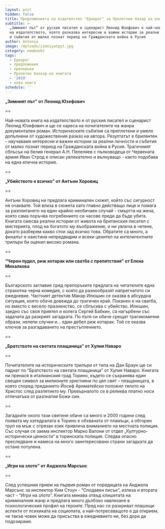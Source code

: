 ```yaml
---
layout: post
hidden: false
title: Предложенията на издателство "Еднорог" за Пролетния базар на книгата 2019
subtitle: >-
  „Зимният път” от руския писател и сценарист Леонид Юзефович е най-новата книга
  на издателството, която разказва интересни и важни истории за реални личности
  и събития от малко познат период на Гражданската война в Русия
author: Antonia
image: /Uploads/zimniyatpyt.jpg
category: newbooks
tags:
  - Еднорог
  - предложения
  - препоръки
  - Пролетен базазр на книгата
  - '2019'
  - нова книга
schedule: ''
---
```

**„Зимният път” от Леонид Юзефович**

\==

Най-новата книга на издателството е от руския писател и сценарист Леонид Юзефович и ще се хареса на почитателите на жанра документален роман. Историческите събития са преплетени и умело допълнени от художествения разказ на автора. Резултатът е брилянтен - научаваме интересни и важни истории за реални личности и събития от малко познат период на Гражданската война в Русия. Трагичният сблъсък на белия генерал А.Н. Пепеляев с пълководеца от Червената армия Иван Строд е описан увлекателно и вълнуващо - както подобава на една епична история.

\==

**„Убийството е всичко” от Антъни Хоровиц**

\==

Антъни Хоровиц ни предлага криминален сюжет, който със сигурност не очаквате. Той влиза в сюжета като главно действащо лице и помага за разплитането на един крайно необичаен случай - смъртта на жена, която сама поръчва погребението си часове преди да бъде убита. Книгата смесва реални истории от живота на британския писател с мистерията, плод на богатото му въображение, и ни увлича в четене, докато разберем какво стои зад всичко това. Обратите са много, а финалът е наистина непредвидим и всеки ценител на интелигентните трилъри би оценил високо романа.

\==

**“Черен пудел, риж котарак или сватба с препятствия” от Елена Михалкова**

\==

Българското заглавие сред препоръките предлага на читателите една страхотна черна комедия, с която да разнообразят напрегнатото си ежедневие. Частният детектив Макар Илюшин се оказва в абсурдна ситуация, която обаче довежда до трагичен край. Поканен е на сватба, но вместо с весело празненство, се сблъсква с убийство. Илюшин, заедно със своя приятел и колега Сергей Бабкин, са нагърбени със задачата да разкрият загадката. По пътя си обаче срещат трагикомични образи, нелепи случки и… един дебел риж котарак. Той се оказва ключов за разгадаването на престъплението.

\==

**„Братството на светата плащаница” от Хулия Наваро**

\==

Почитателите на историческите трилъри от типа на Дан Браун ще си паднат по “Братството на светата плащаница” от Хулия Наваро. Книгата ни пренася в италианския град Торино, където се съхранява един свещен символ за милионите християни по цял свят – плащаницата, в която според преданието Йосиф Ариматейски положил тялото на Христос след разпятието му. Превърналото се в реликва платно носи отпечатъка от разпнатия Божи син. 

\==

Загадките около тази светиня обаче са много и 2000 години след появата му катедралата в Торино е обхваната от пламъци, а обгорен труп на мъж с отрязан език привлича вниманието на местната полиция. Със случая се заема инспектор Марко Валони от отдел „Културно-исторически ценности“ в торинската полиция. Следва опасно преследване и намеса на много заинтересовани страни загадката да остане потулена. 

\==

**„Игри на злото” от Анджела Марсънс**

\==

След успешния прием на първия роман от поредицата на Анджела Марсънс за инспектор Ким Стоун - “Сподавен писък”, излиза и втората част - “Игри на злото”. Книгата минава отвъд клишетата на криминалния жанр и предлага много дълбоко навлизане в психологическия профил на героите. Пред нас се разкриват плашещи аспекти от психиката на социопата, а най-потресаващото е да открием, че такъв човек може да присъства в ежедневието ни, без дори да подозираме.
